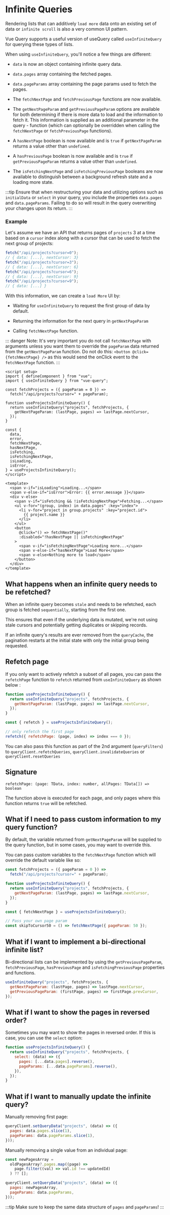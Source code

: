 # Infinite Queries

Rendering lists that can additively `load more` data onto an existing set of data or `infinite scroll` is also a very common UI pattern.

Vue Query supports a useful version of useQuery called `useInfiniteQuery` for querying these types of lists.

When using `useInfiniteQuery`, you'll notice a few things are different:

- `data` is now an object containing infinite query data.

- `data.pages` array containing the fetched pages.

- `data.pageParams` array containing the page params used to fetch the pages.

- The `fetchNextPage` and `fetchPreviousPage` functions are now available.

- The `getNextPageParam` and `getPreviousPageParam` options are available for both determining if there is more data to load and the information to fetch it. This information is supplied as an additional parameter in the query - function (which can optionally be overridden when calling the `fetchNextPage` or `fetchPreviousPage` functions).

- A `hasNextPage` boolean is now available and is `true` if `getNextPageParam` returns a value other than `undefined`.

- A `hasPreviousPage` boolean is now available and is `true` if `getPreviousPageParam` returns a value other than `undefined`.

- The `isFetchingNextPage` and `isFetchingPreviousPage` booleans are now available to distinguish between a background refresh state and a loading more state.

:::tip
Ensure that when restructuring your data and utilizing options such as `initialData` or `select` in your query, you include the properties `data.pages` and `data.pageParams`. Failing to do so will result in the query overwriting your changes upon its return.
:::

### Example 

Let's assume we have an API that returns pages of `projects` 3 at a time based on a `cursor` index along with a cursor that can be used to fetch the next group of projects:

```js
fetch("/api/projects?cursor=0");
// { data: [...], nextCursor: 3}
fetch("/api/projects?cursor=3");
// { data: [...], nextCursor: 6}
fetch("/api/projects?cursor=6");
// { data: [...], nextCursor: 9}
fetch("/api/projects?cursor=9");
// { data: [...] }

```
With this information, we can create a `load More` UI by:

- Waiting for `useInfiniteQuery` to request the first group of data by default.

- Returning the information for the next query in `getNextPageParam`

- Calling `fetchNextPage` function.

::: danger
Note: It's very important you do not call `fetchNextPage` with arguments unless you want them to override the `pageParam` data returned from the `getNextPageParam` function.
Do not do this: `<button @click={fetchNextPage} />` as this would send the onClick event to the `fetchNextPage` function.
:::

```vue
<script setup>
import { defineComponent } from "vue";
import { useInfiniteQuery } from "vue-query";

const fetchProjects = ({ pageParam = 0 }) =>
  fetch("/api/projects?cursor=" + pageParam);

function useProjectsInfiniteQuery() {
  return useInfiniteQuery("projects", fetchProjects, {
    getNextPageParam: (lastPage, pages) => lastPage.nextCursor,
  });
}

const {
  data,
  error,
  fetchNextPage,
  hasNextPage,
  isFetching,
  isFetchingNextPage,
  isLoading,
  isError,
} = useProjectsInfiniteQuery();
</script>

<template>
  <span v-if="isLoading">Loading...</span>
  <span v-else-if="isError">Error: {{ error.message }}</span>
  <div v-else>
    <span v-if="isFetching && !isFetchingNextPage">Fetching...</span>
    <ul v-for="(group, index) in data.pages" :key="index">
      <li v-for="project in group.projects" :key="project.id">
        {{ project.name }}
      </li>
    </ul>
    <button
      @click="() => fetchNextPage()"
      :disabled="!hasNextPage || isFetchingNextPage"
    >
      <span v-if="isFetchingNextPage">Loading more...</span>
      <span v-else-if="hasNextPage">Load More</span>
      <span v-else>Nothing more to load</span>
    </button>
  </div>
</template>
```

## What happens when an infinite query needs to be refetched?

When an infinite query becomes `stale` and needs to be refetched, each group is fetched `sequentially`, starting from the first one.

This ensures that even if the underlying data is mutated, we're not using stale cursors and potentially getting duplicates or skipping records.

If an infinite query's results are ever removed from the `queryCache`, the pagination restarts at the initial state with only the initial group being requested.


## Refetch page

If you only want to actively refetch a subset of all pages, you can pass the `refetchPage` function to `refetch` returned from `useInfiniteQuery` as shown below :

```js
function useProjectsInfiniteQuery() {
  return useInfiniteQuery("projects", fetchProjects, {
    getNextPageParam: (lastPage, pages) => lastPage.nextCursor,
  });
}

const { refetch } = useProjectsInfiniteQuery();

// only refetch the first page
refetch({ refetchPage: (page, index) => index === 0 });
```

You can also pass this function as part of the 2nd argument (`queryFilters`) to `queryClient.refetchQueries`, `queryClient.invalidateQueries` or `queryClient.resetQueries`

## Signature

`refetchPage: (page: TData, index: number, allPages: TData[]) => boolean`

The function above is executed for each page, and only pages where this function returns `true` will be refetched.

## What if I need to pass custom information to my query function?

By default, the variable returned from `getNextPageParam` will be supplied to the query function, but in some cases, you may want to override this.

You can pass custom variables to the `fetchNextPage` function which will override the default variable like so:

```js
const fetchProjects = ({ pageParam = 0 }) =>
  fetch("/api/projects?cursor=" + pageParam);

function useProjectsInfiniteQuery() {
  return useInfiniteQuery("projects", fetchProjects, {
    getNextPageParam: (lastPage, pages) => lastPage.nextCursor,
  });
}

const { fetchNextPage } = useProjectsInfiniteQuery();

// Pass your own page param
const skipToCursor50 = () => fetchNextPage({ pageParam: 50 });
```

## What if I want to implement a bi-directional infinite list?

Bi-directional lists can be implemented by using the `getPreviousPageParam`, `fetchPreviousPage`, `hasPreviousPage` and `isFetchingPreviousPage` properties and functions.

```js
useInfiniteQuery("projects", fetchProjects, {
  getNextPageParam: (lastPage, pages) => lastPage.nextCursor,
  getPreviousPageParam: (firstPage, pages) => firstPage.prevCursor,
});
```

## What if I want to show the pages in reversed order?

Sometimes you may want to show the pages in reversed order. If this is case, you can use the `select` option:

```js
function useProjectsInfiniteQuery() {
  return useInfiniteQuery("projects", fetchProjects, {
    select: (data) => ({
      pages: [...data.pages].reverse(),
      pageParams: [...data.pageParams].reverse(),
    }),
  });
}
```

## What if I want to manually update the infinite query?

Manually removing first page:

```js
queryClient.setQueryData("projects", (data) => ({
  pages: data.pages.slice(1),
  pageParams: data.pageParams.slice(1),
}));
```

Manually removing a single value from an individual page:

```js
const newPagesArray =
  oldPagesArray?.pages.map((page) =>
    page.filter((val) => val.id !== updatedId)
  ) ?? [];

queryClient.setQueryData("projects", (data) => ({
  pages: newPagesArray,
  pageParams: data.pageParams,
}));
```

:::tip
Make sure to keep the same data structure of `pages` and `pageParams`!
:::







